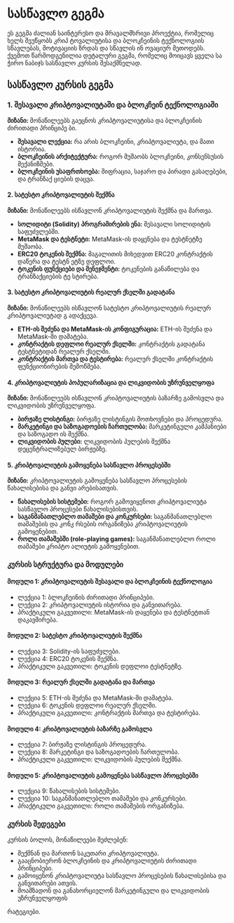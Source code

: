 # სასწავლო გეგმა

ეს გეგმა ძალიან საინტერესო და მრავალმხრივი პროექტია, რომელიც ხელს შეუწყობს კრიპ
ტოვალიუტისა და ბლოკჩეინის ტექნოლოგიის სწავლებას, მოტივაციის ზრდას და სწავლის ინ
ოვაციურ მეთოდებს. ქვემოთ წარმოდგენილია დეტალური გეგმა, რომელიც მოიცავს ყველა სა
ჭირო ნაბიჯს სასწავლო კურსის შესაქმნელად.

## სასწავლო კურსის გეგმა

### 1. შესავალი კრიპტოვალიუტაში და ბლოკჩეინ ტექნოლოგიაში

**მიზანი:** მონაწილეებს გაეცნოს კრიპტოვალიუტისა და ბლოკჩეინის ძირითადი პრინციპე
ბი.

- **შესავალი ლექცია:** რა არის ბლოკჩეინი, კრიპტოვალიუტა, და მათი ისტორია.
- **ბლოკჩეინის არქიტექტურა:** როგორ მუშაობს ბლოკჩეინი, კონსენსუსის მექანიზმები.
- **ბლოკჩეინის უსაფრთხოება:** შიფრაცია, საჯარო და პირადი გასაღებები, და ტრანზაქ
  ციების დაცვა.

#### 2. სატესტო კრიპტოვალიუტის შექმნა

**მიზანი:** მონაწილეებს ისწავლონ კრიპტოვალიუტის შექმნა და მართვა.

- **სოლიდიტი (Solidity) პროგრამირების ენა:** შესავალი სოლიდიტის საფუძვლებში.
- **MetaMask და ტესტნეტი:** MetaMask-ის დაყენება და ტესტნეტზე მუშაობა.
- **ERC20 ტოკენის შექმნა:** მაგალითის მიხედვით ERC20 კონტრაქტის დაწერა და ტესტნ
  ეტზე დეფლოი.
- **ტოკენის ფუნქციები და მენეჯმენტი:** ტოკენების განაწილება და ტრანზაქციების ტე
  სტირება.

#### 3. სატესტო კრიპტოვალიუტის რეალურ ქსელში გადატანა

**მიზანი:** მონაწილეებს ისწავლონ სატესტო კრიპტოვალიუტის რეალურ კრიპტოვალიუტად გ
ადაქცევა.

- **ETH-ის შეძენა და MetaMask-ის კონფიგურაცია:** ETH-ის შეძენა და MetaMask-ში
  დამატება.
- **კონტრაქტის დეფლოი რეალურ ქსელში:** კონტრაქტის გადატანა ტესტნეტიდან რეალურ
  ქსელში.
- **კონტრაქტის მართვა და ტესტირება:** რეალურ ქსელში კონტრაქტის ფუნქციონირების
  შემოწმება.

#### 4. კრიპტოვალიუტის პოპულარიზაცია და ლიკვიდობის უზრუნველყოფა

**მიზანი:** მონაწილეებს ისწავლონ კრიპტოვალიუტის ბაზარზე გამოსვლა და ლიკვიდობის
უზრუნველყოფა.

- **ბირჟაზე ლისტინგი:** ბირჟაზე ლისტინგის მოთხოვნები და პროცედურა.
- **მარკეტინგი და საზოგადოების ჩართულობა:** მარკეტინგული კამპანიები და საზოგადო
  ის შექმნა.
- **ლიკვიდობის პულები:** ლიკვიდობის პულების შექმნა დეცენტრალიზებულ ბირჟებზე.

#### 5. კრიპტოვალიუტის გამოყენება სასწავლო პროცესებში

**მიზანი:** კრიპტოვალიუტის გამოყენება სასწავლო პროცესების წახალისებისა და განვი
არებისათვის.

- **წახალისების სისტემები:** როგორ გამოვიყენოთ კრიპტოვალიუტა სასწავლო პროცესები
  წახალისებისთვის.
- **საგანმანათლებლო თამაშები და კონკურსები:** საგანმანათლებლო თამაშების და კონკ
  რსების ორგანიზება კრიპტოვალიუტის გამოყენებით.
- **როლი თამაშებში (role-playing games):** საგანმანათლებლო როლი თამაშები კრიპტო
  ალიუტის გამოყენებით.

### კურსის სტრუქტურა და მოდულები

#### მოდული 1: კრიპტოვალიუტის შესავალი და ბლოკჩეინის ტექნოლოგია

- ლექცია 1: ბლოკჩეინის ძირითადი პრინციპები.
- ლექცია 2: კრიპტოვალიუტის ისტორია და განვითარება.
- პრაქტიკული გაკვეთილი: MetaMask-ის დაყენება და ტესტნეტთან დაკავშირება.

#### მოდული 2: სატესტო კრიპტოვალიუტის შექმნა

- ლექცია 3: Solidity-ის საფუძვლები.
- ლექცია 4: ERC20 ტოკენის შექმნა.
- პრაქტიკული გაკვეთილი: ტოკენის დეფლოი ტესტნეტზე.

#### მოდული 3: რეალურ ქსელში გადატანა და მართვა

- ლექცია 5: ETH-ის შეძენა და MetaMask-ში დამატება.
- ლექცია 6: ტოკენის დეფლოი რეალურ ქსელში.
- პრაქტიკული გაკვეთილი: კონტრაქტის მართვა და ტესტირება.

#### მოდული 4: კრიპტოვალიუტის ბაზარზე გამოსვლა

- ლექცია 7: ბირჟაზე ლისტინგის პროცედურა.
- ლექცია 8: მარკეტინგი და საზოგადოების ჩართულობა.
- პრაქტიკული გაკვეთილი: ლიკვიდობის პულების შექმნა.

#### მოდული 5: კრიპტოვალიუტის გამოყენება სასწავლო პროცესებში

- ლექცია 9: წახალისების სისტემები.
- ლექცია 10: საგანმანათლებლო თამაშები და კონკურსები.
- პრაქტიკული გაკვეთილი: როლი თამაშების ორგანიზება.

### კურსის შედეგები

კურსის ბოლოს, მონაწილეები შეძლებენ:

- შექმნან და მართონ საკუთარი კრიპტოვალიუტა.
- გააცნობიერონ ბლოკჩეინის და კრიპტოვალიუტის ძირითადი პრინციპები.
- გამოიყენონ კრიპტოვალიუტა სასწავლო პროცესების წახალისებისა და განვითარები
  ათვის.
- მოამზადონ და განახორციელონ მარკეტინგული და ლიკვიდობის უზრუნველყოფის

რატეგიები.
